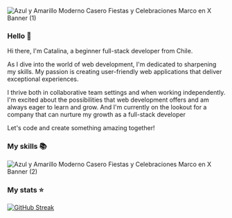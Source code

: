 
![Azul y Amarillo Moderno Casero Fiestas y Celebraciones Marco en X Banner (1)](https://github.com/CatalinaScheleff/CatalinaScheleff/assets/122483646/6aedb831-c33c-4847-8dd4-8f0d651c99b3)
### Hello 👋

Hi there, I'm Catalina, a beginner full-stack developer from Chile.

As I dive into the world of web development, I'm dedicated to sharpening my skills. My passion is creating user-friendly web applications that deliver exceptional experiences.

I thrive both in collaborative team settings and when working independently. I'm excited about the possibilities that web development offers and am always eager to learn and grow. And I'm currently on the lookout for a company that can nurture my growth as a full-stack developer

Let's code and create something amazing together!

### My skills 📚
![Azul y Amarillo Moderno Casero Fiestas y Celebraciones Marco en X Banner (2)](https://github.com/CatalinaScheleff/CatalinaScheleff/assets/122483646/8d3b31e7-dbdc-40e7-bc4a-e3ee70a8aeba)

### My stats ⭐
[![GitHub Streak](https://streak-stats.demolab.com/?user=CatalinaScheleff)](https://git.io/streak-stats)


<!--
**CatalinaScheleff/CatalinaScheleff** is a ✨ _special_ ✨ repository because its `README.md` (this file) appears on your GitHub profile.

Here are some ideas to get you started:

- 🔭 I’m currently working on ...
- 🌱 I’m currently learning ...
- 👯 I’m looking to collaborate on ...
- 🤔 I’m looking for help with ...
- 💬 Ask me about ...
- 📫 How to reach me: ...
- 😄 Pronouns: ...
- ⚡ Fun fact: ...
-->
